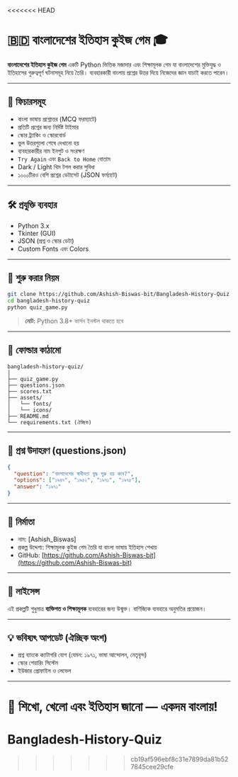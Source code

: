 <<<<<<< HEAD

# 🇧🇩 বাংলাদেশের ইতিহাস কুইজ গেম 🎓

**বাংলাদেশের ইতিহাস কুইজ গেম** একটি Python ভিত্তিক মজাদার এবং শিক্ষামূলক গেম যা বাংলাদেশের মুক্তিযুদ্ধ ও ইতিহাসের গুরুত্বপূর্ণ ঘটনাসমূহ নিয়ে তৈরি। ব্যবহারকারী বাংলায় প্রশ্নের উত্তর দিয়ে নিজেদের জ্ঞান যাচাই করতে পারেন।

---

## 📌 ফিচারসমূহ

- বাংলা ভাষায় প্রশ্নোত্তর (MCQ ফরম্যাটে)
- প্রতিটি প্রশ্নের জন্য নির্দিষ্ট টাইমার
- স্কোর ট্র্যাকিং ও স্কোরবোর্ড
- ভুল উত্তরগুলো শেষে দেখানো হয়
- ব্যবহারকারীর নাম ইনপুট ও সংরক্ষণ
- `Try Again` এবং `Back to Home` বোতাম
- Dark / Light থিম টগল করার সুবিধা
- ১০০০টিরও বেশি প্রশ্নের ডেটাসেট (JSON ফর্ম্যাটে)

---

## 🛠 প্রযুক্তি ব্যবহার

- Python 3.x
- Tkinter (GUI)
- JSON (প্রশ্ন ও স্কোর ডেটা)
- Custom Fonts এবং Colors

---

## 🚀 শুরু করার নিয়ম

```bash
git clone https://github.com/Ashish-Biswas-bit/Bangladesh-History-Quiz
cd bangladesh-history-quiz
python quiz_game.py
```

> **নোট:** Python 3.8+ ভার্সন ইনস্টল থাকতে হবে

---

## 📁 ফোল্ডার কাঠামো

```
bangladesh-history-quiz/
│
├── quiz_game.py
├── questions.json
├── scores.txt
├── assets/
│   └── fonts/
│   └── icons/
├── README.md
└── requirements.txt (ঐচ্ছিক)
```

---

## 🧠 প্রশ্ন উদাহরণ (questions.json)

```json
{
  "question": "বাংলাদেশের স্বাধীনতা যুদ্ধ শুরু হয় কবে?",
  "options": ["১৯৪৭", "১৯৫২", "১৯৭১", "১৯৭৫"],
  "answer": "১৯৭১"
}
```

---

## 👤 নির্মাতা

- নাম: [Ashish_Biswas]
- প্রকল্প উদ্দেশ্য: শিক্ষামূলক কুইজ গেম তৈরি যা বাংলা ভাষায় ইতিহাস শেখায়
- GitHub: [https://github.com/Ashish-Biswas-bit](https://github.com/Ashish-Biswas-bit)

---

## 📝 লাইসেন্স

এই প্রকল্পটি শুধুমাত্র **ব্যক্তিগত ও শিক্ষামূলক** ব্যবহারের জন্য উন্মুক্ত। বাণিজ্যিক ব্যবহারে অনুমতির প্রয়োজন।

---

## 💡 ভবিষ্যৎ আপডেট (ঐচ্ছিক অংশ)

- প্রশ্ন ব্যাংকে ক্যাটাগরি যোগ (যেমন: ১৯৭১, ভাষা আন্দোলন, নেতৃবৃন্দ)
- স্কোর শেয়ারিং সিস্টেম
- ইউজার প্রোফাইল ও লেভেল

---

🎉 শিখো, খেলো এবং ইতিহাস জানো — একদম বাংলায়!
=======
# Bangladesh-History-Quiz
>>>>>>> cb19af596ebf8c31e7899da81b527845cee29cfe
